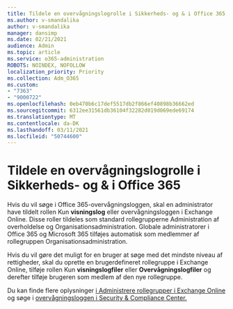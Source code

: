 ```yaml
---
title: Tildele en overvågningslogrolle i Sikkerheds- og & i Office 365
ms.author: v-smandalika
author: v-smandalika
manager: dansimp
ms.date: 02/21/2021
audience: Admin
ms.topic: article
ms.service: o365-administration
ROBOTS: NOINDEX, NOFOLLOW
localization_priority: Priority
ms.collection: Adm_O365
ms.custom:
- "7363"
- "9000722"
ms.openlocfilehash: 0eb470b6c17def5517db2f866ef40898b36662ed
ms.sourcegitcommit: 6312ee31561db36104f32282d019d069ede69174
ms.translationtype: MT
ms.contentlocale: da-DK
ms.lasthandoff: 03/11/2021
ms.locfileid: "50744600"
---
```

# <a name="assign-an-audit-log-role-in-the-office-365-security--compliance-center"></a>Tildele en overvågningslogrolle i Sikkerheds- og & i Office 365

Hvis du vil søge i Office 365-overvågningsloggen, skal en administrator have tildelt rollen Kun **visningslog** eller overvågningsloggen i Exchange Online.  Disse roller tildeles som standard rollegrupperne Administration af overholdelse og Organisationsadministration. Globale administratorer i Office 365 og Microsoft 365 tilføjes automatisk som medlemmer af rollegruppen Organisationsadministration.

Hvis du vil gøre det muligt for en bruger at søge med det mindste niveau af rettigheder, skal du oprette en brugerdefineret rollegruppe i Exchange Online, tilføje rollen Kun **visningslogfiler** eller **Overvågningslogfiler** og derefter tilføje brugeren som medlem af den nye rollegruppe.

Du kan finde flere oplysninger [i Administrere rollegrupper i Exchange Online](https://docs.microsoft.com/Exchange/permissions-exo/role-groups) og søge i [overvågningsloggen i Security & Compliance Center.](https://docs.microsoft.com/microsoft-365/compliance/search-the-audit-log-in-security-and-compliance)